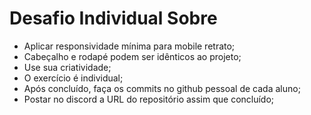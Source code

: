 # Desafio Individual Sobre

- Aplicar responsividade mínima para mobile retrato;
- Cabeçalho e rodapé podem ser idênticos ao projeto;
- Use sua criatividade;
- O exercício é individual;
- Após concluído, faça os commits no github pessoal de cada aluno;
- Postar no discord a URL do repositório assim que concluído;
